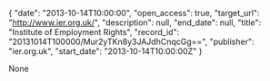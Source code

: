 {
  "date": "2013-10-14T10:00:00", 
  "open_access": true, 
  "target_url": "http://www.ier.org.uk/", 
  "description": null, 
  "end_date": null, 
  "title": "Institute of Employment Rights", 
  "record_id": "20131014T100000/Mur2yTKn8y3JAJdhCnqcGg==", 
  "publisher": "ier.org.uk", 
  "start_date": "2013-10-14T10:00:00Z"
}

None
